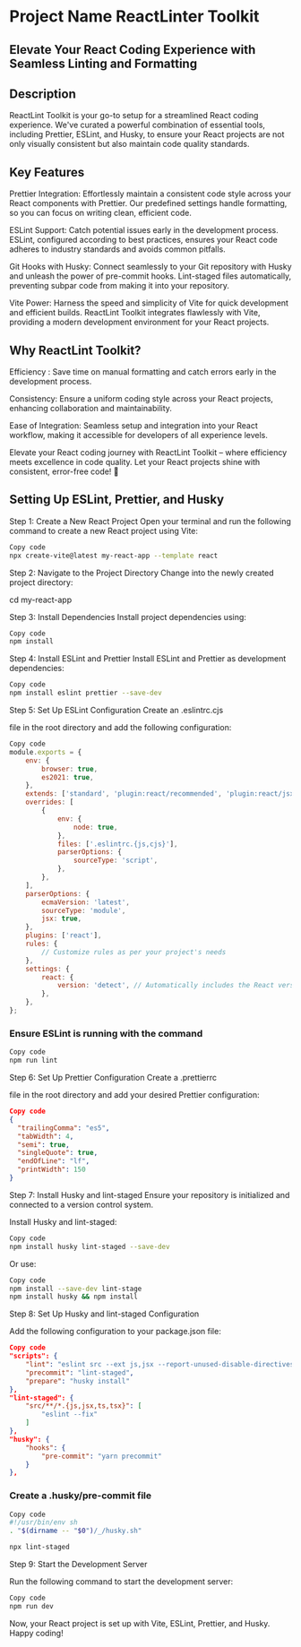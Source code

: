 # Project Name ReactLinter Toolkit

## Elevate Your React Coding Experience with Seamless Linting and Formatting

## Description

ReactLint Toolkit is your go-to setup for a streamlined React coding experience. We've curated a powerful combination of essential tools, including Prettier, ESLint, and Husky, to ensure your React projects are not only visually consistent but also maintain code quality standards.

## Key Features

Prettier Integration: Effortlessly maintain a consistent code style across your React components with Prettier. Our predefined settings handle formatting, so you can focus on writing clean, efficient code.

ESLint Support: Catch potential issues early in the development process. ESLint, configured according to best practices, ensures your React code adheres to industry standards and avoids common pitfalls.

Git Hooks with Husky: Connect seamlessly to your Git repository with Husky and unleash the power of pre-commit hooks. Lint-staged files automatically, preventing subpar code from making it into your repository.

Vite Power: Harness the speed and simplicity of Vite for quick development and efficient builds. ReactLint Toolkit integrates flawlessly with Vite, providing a modern development environment for your React projects.

## Why ReactLint Toolkit?

Efficiency : Save time on manual formatting and catch errors early in the development process.

Consistency: Ensure a uniform coding style across your React projects, enhancing collaboration and maintainability.

Ease of Integration: Seamless setup and integration into your React workflow, making it accessible for developers of all experience levels.

Elevate your React coding journey with ReactLint Toolkit – where efficiency meets excellence in code quality. Let your React projects shine with consistent, error-free code! 🚀

## Setting Up ESLint, Prettier, and Husky

Step 1: Create a New React Project
Open your terminal and run the following command to create a new React project using Vite:

```bash
Copy code
npx create-vite@latest my-react-app --template react
```

Step 2: Navigate to the Project Directory
Change into the newly created project directory:

cd my-react-app

Step 3: Install Dependencies
Install project dependencies using:

```bash
Copy code
npm install
```

Step 4: Install ESLint and Prettier
Install ESLint and Prettier as development dependencies:

```bash
Copy code
npm install eslint prettier --save-dev
```

Step 5: Set Up ESLint Configuration
Create an .eslintrc.cjs

file in the root directory and add the following configuration:

```javascript
Copy code
module.exports = {
    env: {
        browser: true,
        es2021: true,
    },
    extends: ['standard', 'plugin:react/recommended', 'plugin:react/jsx-runtime', 'prettier'],
    overrides: [
        {
            env: {
                node: true,
            },
            files: ['.eslintrc.{js,cjs}'],
            parserOptions: {
                sourceType: 'script',
            },
        },
    ],
    parserOptions: {
        ecmaVersion: 'latest',
        sourceType: 'module',
        jsx: true,
    },
    plugins: ['react'],
    rules: {
        // Customize rules as per your project's needs
    },
    settings: {
        react: {
            version: 'detect', // Automatically includes the React version
        },
    },
};
```

### Ensure ESLint is running with the command

```bash
Copy code
npm run lint
```

Step 6: Set Up Prettier Configuration
Create a .prettierrc

file in the root directory and add your desired Prettier configuration:

```json
Copy code
{
  "trailingComma": "es5",
  "tabWidth": 4,
  "semi": true,
  "singleQuote": true,
  "endOfLine": "lf",
  "printWidth": 150
}
```

Step 7: Install Husky and lint-staged
Ensure your repository is initialized and connected to a version control system.

Install Husky and lint-staged:

```bash
Copy code
npm install husky lint-staged --save-dev
```

Or use:

```bash
Copy code
npm install --save-dev lint-stage
npm install husky && npm install
```

Step 8: Set Up Husky and lint-staged Configuration

Add the following configuration to your package.json file:

```json
Copy code
"scripts": {
    "lint": "eslint src --ext js,jsx --report-unused-disable-directives --max-warnings 0",
    "precommit": "lint-staged",
    "prepare": "husky install"
},
"lint-staged": {
    "src/**/*.{js,jsx,ts,tsx}": [
        "eslint --fix"
    ]
},
"husky": {
    "hooks": {
        "pre-commit": "yarn precommit"
    }
},
```

### Create a .husky/pre-commit file

```bash
Copy code
#!/usr/bin/env sh
. "$(dirname -- "$0")/_/husky.sh"

npx lint-staged
```

Step 9: Start the Development Server

Run the following command to start the development server:

```bash
Copy code
npm run dev
```

Now, your React project is set up with Vite, ESLint, Prettier, and Husky. Happy coding!
